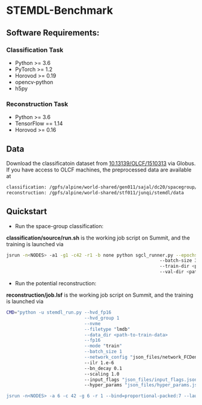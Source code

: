 # STEMDL-Benchmark

## Software Requirements:

### Classification Task

- Python >= 3.6
- PyTorch >= 1.2 
- Horovod >= 0.19 
- opencv-python 
- h5py 

### Reconstruction Task 

- Python >= 3.6
- TensorFlow == 1.14
- Horovod >= 0.16

## Data  

Download the classificatoin dataset from [10.13139/OLCF/1510313](https://doi.ccs.ornl.gov/ui/doi/70) via Globus. 
If you have access to OLCF machines, the preprocessed data are available at 
```bash
classification: /gpfs/alpine/world-shared/gen011/sajal/dc20/spacegroup/mxdata
reconstruction: /gpfs/alpine/world-shared/stf011/junqi/stemdl/data
```

## Quickstart

- Run the space-group classification: 

__classification/source/run.sh__ is the working job script on Summit, and the training is launched via   

```bash
jsrun -n<NODES> -a1 -g1 -c42 -r1 -b none python sgcl_runner.py --epochs 10 
                                                         --batch-size 32 
                                                         --train-dir <path-to-train-dataset> 
                                                         --val-dir <path-to-val_dataset>  
```

- Run the potential reconstruction: 

__reconstruction/job.lsf__ is the working job script on Summit, and the training is launched via   

```bash
CMD="python -u stemdl_run.py --hvd_fp16 
                             --hvd_group 1 
                             --nvme 
                             --filetype "lmdb" 
                             --data_dir <path-to-train-data>  
                             --fp16  
                             --mode "train" 
                             --batch_size 1  
                             --network_config "json_files/network_FCDenseNet_pool_avg.json""  
                             --ilr 1.e-6 
                             --bn_decay 0.1 
                             --scaling 1.0 
                             --input_flags "json_files/input_flags.json" 
                             --hyper_params "json_files/hyper_params.json" "

jsrun -n<NODES> -a 6 -c 42 -g 6 -r 1 --bind=proportional-packed:7 --launch_distribution=packed stdbuf -o0 utils/launch.sh "${CMD}"
```

